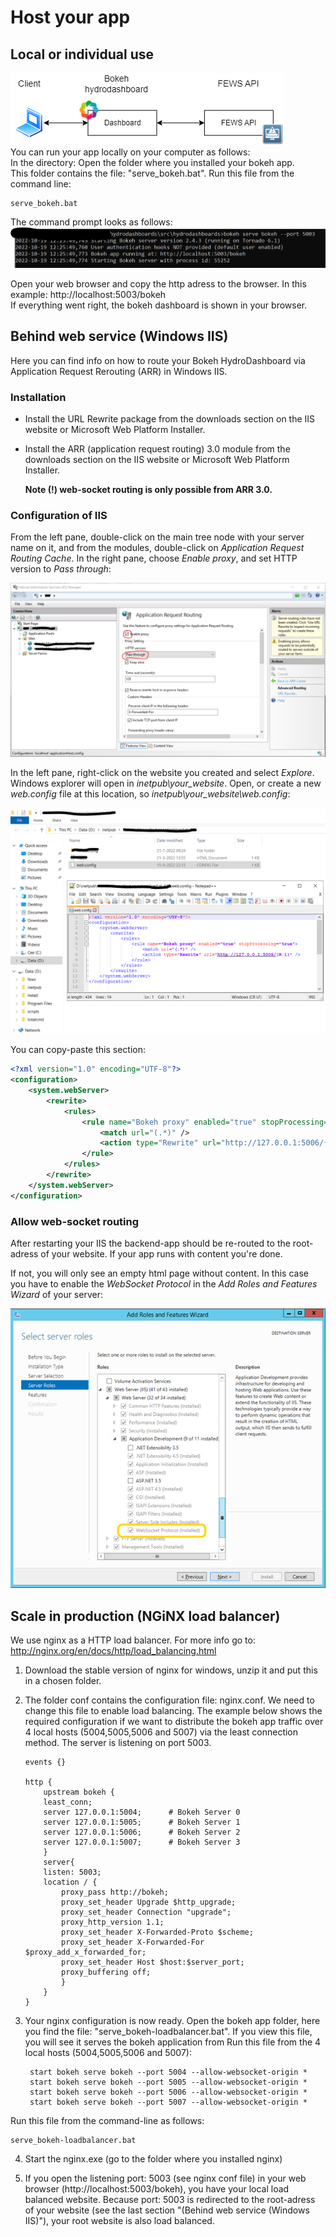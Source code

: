 # Host your app

## Local or individual use
![](images/localhost.png "Localhost")  
You can run your app locally on your computer as follows:  
In the directory: Open the folder where you installed your bokeh app.   
This folder contains the file: "serve_bokeh.bat". Run this file from the command line:  

```
serve_bokeh.bat  
```
The command prompt looks as follows:   
![](images\localhost_cmd.png "Localhost cmd")  

Open your web browser and copy the http adress to the browser. In this example: http://localhost:5003/bokeh  
If everything went right, the bokeh dashboard is shown in your browser.  



## Behind web service (Windows IIS)

Here you can find info on how to route your Bokeh HydroDashboard via Application Request Rerouting (ARR) in Windows IIS.

### Installation
- Install the URL Rewrite package from the downloads section on the IIS website or Microsoft Web Platform Installer.
- Install the ARR (application request routing) 3.0 module from the downloads section on the IIS website or Microsoft Web Platform Installer. 
    
    <b>Note (!) web-socket routing is only possible from ARR 3.0.</b>

### Configuration of IIS
From the left pane, double-click on the main tree node with your server name on it, and from the modules, double-click on *Application Request Routing Cache*. In the right pane, choose *Enable proxy*, and set HTTP version to *Pass through*:

![](images/iis_manager_proxy_settings.png "proxy settings")

In the left pane, right-click on the website you created and select *Explore*. Windows explorer will open in *inetpub\your_website*. Open, or create a new *web.config* file at this location, so *inetpub\your_website\web.config*:

![](images/iss_web_config.png "web config")

You can copy-paste this section:
```xml
<?xml version="1.0" encoding="UTF-8"?>
<configuration>
    <system.webServer>
        <rewrite>
            <rules>
                <rule name="Bokeh proxy" enabled="true" stopProcessing="true">
                    <match url="(.*)" />
                    <action type="Rewrite" url="http://127.0.0.1:5006/{R:1}" />
                </rule>
            </rules>
        </rewrite>
    </system.webServer>
</configuration>
```
### Allow web-socket routing
After restarting your IIS the backend-app should be re-routed to the root-adress of your website. If your app runs with content you're done. 

If not, you will only see an empty html page without content. In this case you have to enable the *WebSocket Protocol* in the *Add Roles and Features Wizard* of your server:

![](images\iss_websocket_protocol.png "websocket protocol")

## Scale in production (NGiNX load balancer)

We use nginx as a HTTP load balancer. For more info go to: http://nginx.org/en/docs/http/load_balancing.html  
1. Download the stable version of nginx for windows, unzip it and put this in a chosen folder.   
2. The folder conf contains the configuration file: nginx.conf. We need to change this file to enable load balancing. The example below shows the required configuration if we want to distribute the bokeh app traffic over 4 local hosts (5004,5005,5006 and 5007) via the least connection method. The server is listening on port 5003.  

    ```
    events {}

    http {
        upstream bokeh {
        least_conn;
        server 127.0.0.1:5004;      # Bokeh Server 0
        server 127.0.0.1:5005;      # Bokeh Server 1
        server 127.0.0.1:5006;      # Bokeh Server 2
        server 127.0.0.1:5007;      # Bokeh Server 3
        }
        server{
        listen: 5003;
        location / {
            proxy_pass http://bokeh;
            proxy_set_header Upgrade $http_upgrade;
            proxy_set_header Connection "upgrade";
            proxy_http_version 1.1;
            proxy_set_header X-Forwarded-Proto $scheme;
            proxy_set_header X-Forwarded-For $proxy_add_x_forwarded_for;
            proxy_set_header Host $host:$server_port;
            proxy_buffering off;
            }
        }
    }
    ```

3. Your nginx configuration is now ready. Open the bokeh app folder, here you find the file: "serve_bokeh-loadbalancer.bat". If you view this file, you will see it   serves the bokeh application from Run this file from the 4 local hosts (5004,5005,5006 and 5007):  

        start bokeh serve bokeh --port 5004 --allow-websocket-origin *   
		start bokeh serve bokeh --port 5005 --allow-websocket-origin *   
		start bokeh serve bokeh --port 5006 --allow-websocket-origin *   
		start bokeh serve bokeh --port 5007 --allow-websocket-origin *   


 Run this file from the command-line as follows:
```
serve_bokeh-loadbalancer.bat 
```

4. Start the nginx.exe (go to the folder where you installed nginx)  

5. If you open the listening port: 5003 (see nginx conf file) in your web browser (http://localhost:5003/bokeh), you have your local load balanced website. Because port: 5003 is redirected to the root-adress of your website (see the last section "(Behind web service (Windows IIS)"), your root website is also load balanced.   
 
